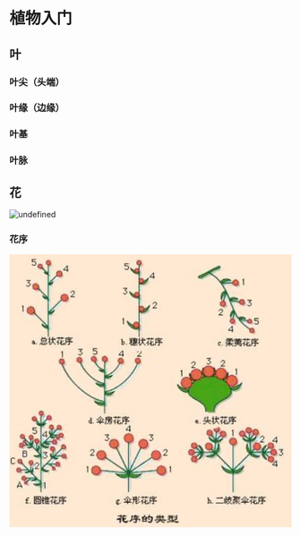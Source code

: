 # 植物入门

## 叶

### 叶尖（头端）



### 叶缘（边缘）



### 叶基



### 叶脉



## 花

![undefined](https://upload.wikimedia.org/wikipedia/commons/thumb/1/1a/Mature_flower_diagram-zh.svg/1920px-Mature_flower_diagram-zh.svg.png)

### 花序

![](植物入门/2024-10-28-00-24-44-R-C.jpg)


